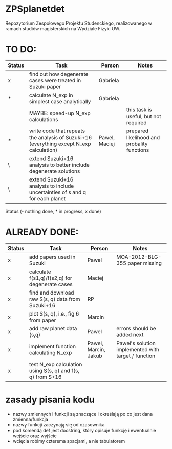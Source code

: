 # ZPSplanetdet
Repozytorium Zespołowego Projektu Studenckiego, realizowanego w ramach studiów magisterskich na Wydziale Fizyki UW. 

# TO DO:

| Status | Task | Person | Notes |
|--------|------|--------|-------|
|x| find out how degenerate cases were treated in Suzuki paper|Gabriela| |
|* | calculate N\_exp in simplest case analytically |Gabriela| |
| | MAYBE: speed-up N\_exp calculations | | this task is useful, but not required |
|* | write code that repeats the analysis of Suzuki+16 (everything except N\_exp calculation) | Pawel, Maciej | prepared likelihood and probality functions |
\ | extend Suzuki+16 analysis to better include degenerate solutions | | |
\ | extend Suzuki+16 analysis to include uncertainties of s and q for each planet | | | 

Status (- nothing done, * in progress, x done)

# ALREADY DONE:

| Status | Task | Person | Notes |
|--------|------|--------|-------|
|x| add papers used in Suzuki| Pawel | MOA-2012-BLG-355 paper missing |
|x| calculate f(s1,q)/f(s2,q) for degenerate cases|Maciej| |
|x| find and download raw S(s, q) data from Suzuki+16|RP| |
|x| plot S(s, q), i.e., fig 6 from paper|Marcin| |
|x| add raw planet data (s,q) | Pawel | errors should be added next |
|x| implement function calculating N\_exp|Pawel, Marcin, Jakub| Pawel's solution implemented with target *f* function |
|x| test N\_exp calculation using S(s, q) and f(s, q) from S+16| | |



# zasady pisania kodu
- nazwy zmiennych i funkcji są znaczące i określają po co jest dana zmienna/funkcja
- nazwy funkcji zaczynają się od czasownika
- pod komendą def jest docstring, który opisuje funkcję i ewentualnie wejście oraz wyjście
- wcięcia robimy czterema spacjami, a nie tabulatorem

